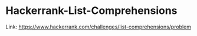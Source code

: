 # Hackerrank-List-Comprehensions
Link: https://www.hackerrank.com/challenges/list-comprehensions/problem
